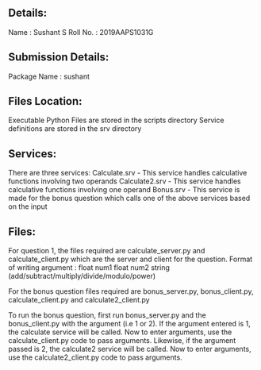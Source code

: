 Details:
--------
Name : Sushant S
Roll No. : 2019AAPS1031G

Submission Details:
-------------------
Package Name : sushant

Files Location:
---------------
Executable Python Files are stored in the scripts directory
Service definitions are stored in the srv directory

Services:
---------
There are three services:
Calculate.srv - This service handles calculative functions involving two operands
Calculate2.srv - This service handles calculative functions involving one operand
Bonus.srv - This service is made for the bonus question which calls one of the above services based on the input

Files:
------
For question 1, the files required are calculate_server.py and calculate_client.py which are the server and client for the question.
Format of writing argument : float num1 float num2 string (add/subtract/multiply/divide/modulo/power)

For the bonus question files required are bonus_server.py, bonus_client.py, calculate_client.py and calculate2_client.py

To run the bonus question, first run bonus_server.py and the bonus_client.py with the argument (i.e 1 or 2). 
If the argument entered is 1, the calculate service will be called. Now to enter arguments, use the calculate_client.py code to pass arguments. Likewise, if the argument passed is 2, the calculate2 service will be called. Now to enter arguments, use the calculate2_client.py code to pass arguments.
